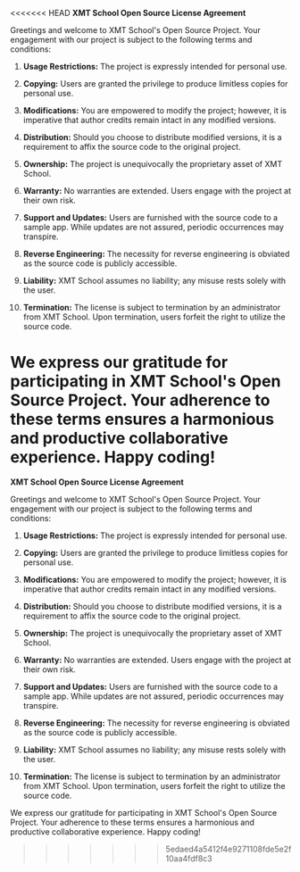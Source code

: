 <<<<<<< HEAD
**XMT School Open Source License Agreement**

Greetings and welcome to XMT School's Open Source Project. Your engagement with our project is subject to the following terms and conditions:

1. **Usage Restrictions:** The project is expressly intended for personal use.

2. **Copying:** Users are granted the privilege to produce limitless copies for personal use.

3. **Modifications:** You are empowered to modify the project; however, it is imperative that author credits remain intact in any modified versions.

4. **Distribution:** Should you choose to distribute modified versions, it is a requirement to affix the source code to the original project.

5. **Ownership:** The project is unequivocally the proprietary asset of XMT School.

6. **Warranty:** No warranties are extended. Users engage with the project at their own risk.

7. **Support and Updates:** Users are furnished with the source code to a sample app. While updates are not assured, periodic occurrences may transpire.

8. **Reverse Engineering:** The necessity for reverse engineering is obviated as the source code is publicly accessible.

9. **Liability:** XMT School assumes no liability; any misuse rests solely with the user.

10. **Termination:** The license is subject to termination by an administrator from XMT School. Upon termination, users forfeit the right to utilize the source code.

We express our gratitude for participating in XMT School's Open Source Project. Your adherence to these terms ensures a harmonious and productive collaborative experience. Happy coding!
=======
**XMT School Open Source License Agreement**

Greetings and welcome to XMT School's Open Source Project. Your engagement with our project is subject to the following terms and conditions:

1. **Usage Restrictions:** The project is expressly intended for personal use.

2. **Copying:** Users are granted the privilege to produce limitless copies for personal use.

3. **Modifications:** You are empowered to modify the project; however, it is imperative that author credits remain intact in any modified versions.

4. **Distribution:** Should you choose to distribute modified versions, it is a requirement to affix the source code to the original project.

5. **Ownership:** The project is unequivocally the proprietary asset of XMT School.

6. **Warranty:** No warranties are extended. Users engage with the project at their own risk.

7. **Support and Updates:** Users are furnished with the source code to a sample app. While updates are not assured, periodic occurrences may transpire.

8. **Reverse Engineering:** The necessity for reverse engineering is obviated as the source code is publicly accessible.

9. **Liability:** XMT School assumes no liability; any misuse rests solely with the user.

10. **Termination:** The license is subject to termination by an administrator from XMT School. Upon termination, users forfeit the right to utilize the source code.

We express our gratitude for participating in XMT School's Open Source Project. Your adherence to these terms ensures a harmonious and productive collaborative experience. Happy coding!
>>>>>>> 5edaed4a5412f4e9271108fde5e2f10aa4fdf8c3

